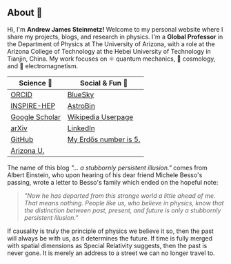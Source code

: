 ## About 🔭

Hi, I'm **Andrew James Steinmetz!** Welcome to my personal website where I share my projects, blogs, and research in physics. I'm a **Global Professor** in the Department of Physics at The University of Arizona, with a role at the Arizona College of Technology at the Hebei University of Technology in Tianjin, China. My work focuses on ⚛ quantum mechanics, 🌌 cosmology, and 🧲 electromagnetism.

| Science 🔗 | Social & Fun 🔗 |
|--|--|
| [ORCID](https://orcid.org/0000-0001-5474-2649) |[BlueSky](https://bsky.app/profile/ajsteinmetz.com) |
| [INSPIRE-HEP](https://inspirehep.net/authors/1796313) | [AstroBin](https://www.astrobin.com/users/djinn/) |
| [Google Scholar](https://scholar.google.com/citations?user=fJBK1GIAAAAJ) | [Wikipedia Userpage](https://en.wikipedia.org/wiki/User:CosmologicalDefect) |
| [arXiv](https://arxiv.org/a/steinmetz_a_1.html) | [LinkedIn](https://www.linkedin.com/in/ajsteinmetz/) |
| [GitHub](https://github.com/ajsteinmetz) | [My Erdős number is 5.](https://mathscinet.ams.org/mathscinet/freetools/collab-dist?source=1443426&target=189017) |
| [Arizona U.](https://w3.physics.arizona.edu/person/andrew-steinmetz) |  |

The name of this blog _"... a stubbornly persistent illusion."_ comes from Albert Einstein, who upon hearing of his dear friend Michele Besso's passing, wrote a letter to Besso's family which ended on the hopeful note: 

> _"Now he has departed from this strange world a little ahead of me. That means nothing. People like us, who believe in physics, know that the distinction between past, present, and future is only a stubbornly persistent illusion."_

If causality is truly the principle of physics we believe it so, then the past will always be with us, as it determines the future. If time is fully merged with spatial dimensions as Special Relativity suggests, then the past is never gone. It is merely an address to a street we can no longer travel to.
